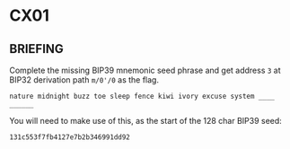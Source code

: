 # CX01
## BRIEFING
Complete the missing BIP39 mnemonic seed phrase and get address `3` at BIP32 derivation path `m/0'/0` as the flag.

`nature midnight buzz toe sleep fence kiwi ivory excuse system ____ ______`

You will need to make use of this, as the start of the 128 char BIP39 seed:

`131c553f7fb4127e7b2b346991dd92`
